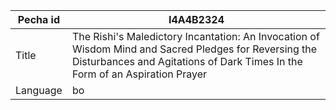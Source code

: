 |Pecha id | I4A4B2324
| --- | --- 
|Title | The Rishi's Maledictory Incantation: An Invocation of Wisdom Mind and Sacred Pledges for Reversing the Disturbances and Agitations of Dark Times In the Form of an Aspiration Prayer 
|Language | bo